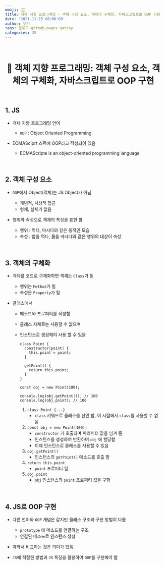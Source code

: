 ```yaml
---
emoji: 👨‍💻
title: 객체 지향 프로그래밍 - 객체 구성 요소, 객체의 구체화, 자바스크립트로 OOP 구현
date: '2021-11-15 00:00:00'
author: 우기
tags: 블로그 github-pages gatsby
categories: JS
---
```


<br>

<h1 align="center">
  👋  객체 지향 프로그래밍: 객체 구성 요소, 객체의 구체화, 자바스크립트로 OOP 구현
</h1>

<br>

## 1. JS

- 객체 지향 프로그래밍 언어

  - `OOP` : Object Oriented Programming

- ECMASciprt 스펙에 OOP라고 작성되어 있음
  - ECMAScripte is an object-oriented programming language

<br>

## 2. 객체 구성 요소

- `OOP`에서 Object(객체)는 JS Object가 아님

  - 개념적, 사상적 접근
  - 형체, 실체가 없음

- 행위와 속성으로 객체의 특성을 표현 함
  - 행위 : 먹다, 마시다와 같은 동적인 모습
  - 속성 : 밥을 먹다, 물을 마시다와 같은 행위의 대상이 속성

<br>

## 3. 객체의 구체화

- 객체를 코드로 구체화하면 객체는 `Class`가 됨

  - 행위는 `Method`가 됨
  - 속성은 `Property`가 됨

- 클래스에서

  - 메소드와 프로퍼티를 작성함
  - 클래스 자체로는 사용할 수 없으며
  - 인스턴스로 생성해야 사용 할 수 있음

    ```tsx
    class Point {
      constructor(point) {
        this.point = point;
      }

      getPoint() {
        return this.point;
      }
    }

    const obj = new Point(100);

    console.log(obj.getPoint()); // 100
    console.log(obj.point); // 100
    ```

    1. `class Point {...}`
       - `class` 키워드로 클래스를 선언 함, 이 시점에서 `class`를 사용할 수 없음
    2. `const obj = new Point(100);`
       - `constructor` 가 호출되며 파라미터 값을 넘겨 줌
       - 인스턴스를 생성하여 반환하며 `obj` 에 할당함
       - 이제 인스턴스로 클래스를 사용할 수 있음
    3. `obj.getPoint()`
       - 인스턴스의 `getPoint()` 메소드를 호출 함
    4. `return this.point`
       - `point` 프로퍼티 임
    5. `obj.point`
       - `obj` 인스턴스의 `point` 프로퍼티 값을 구함

<br>

## 4. JS로 OOP 구현

- 다른 언어와 `OOP` 개념은 같지만 클래스 구조와 구현 방법이 다름

  - `prototype` 에 메소드를 연결하는 구조
  - 연결된 메소드로 인스턴스 생성

- 따라서 비교하는 것은 의미가 없음

- `JS`에 적합한 방법과 `JS` 특징을 활용하여 `OOP`를 구현해야 함

```toc

```
